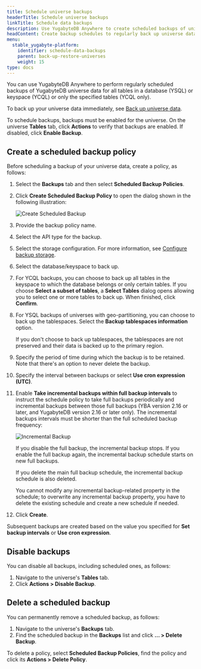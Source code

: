 ```yaml
---
title: Schedule universe backups
headerTitle: Schedule universe backups
linkTitle: Schedule data backups
description: Use YugabyteDB Anywhere to create scheduled backups of universe data.
headContent: Create backup schedules to regularly back up universe data
menu:
  stable_yugabyte-platform:
    identifier: schedule-data-backups
    parent: back-up-restore-universes
    weight: 15
type: docs
---
```


You can use YugabyteDB Anywhere to perform regularly scheduled backups of YugabyteDB universe data for all tables in a database (YSQL) or keyspace (YCQL) or only the specified tables (YCQL only).

To back up your universe data immediately, see [Back up universe data](../back-up-universe-data/).

To schedule backups, backups must be enabled for the universe. On the universe **Tables** tab, click **Actions** to verify that backups are enabled. If disabled, click **Enable Backup**.

## Create a scheduled backup policy

Before scheduling a backup of your universe data, create a policy, as follows:

1. Select the **Backups** tab and then select **Scheduled Backup Policies**.

1. Click **Create Scheduled Backup Policy** to open the dialog shown in the following illustration:

    ![Create Scheduled Backup](/images/yp/scheduled-backup-ysql.png)

1. Provide the backup policy name.

1. Select the API type for the backup.

1. Select the storage configuration. For more information, see [Configure backup storage](../configure-backup-storage/).

1. Select the database/keyspace to back up.

1. For YCQL backups, you can choose to back up all tables in the keyspace to which the database belongs or only certain tables. If you choose **Select a subset of tables**, a **Select Tables** dialog opens allowing you to select one or more tables to back up. When finished, click **Confirm**.

1. For YSQL backups of universes with geo-partitioning, you can choose to back up the tablespaces. Select the **Backup tablespaces information** option.

    If you don't choose to back up tablespaces, the tablespaces are not preserved and their data is backed up to the primary region.

1. Specify the period of time during which the backup is to be retained. Note that there's an option to never delete the backup.

1. Specify the interval between backups or select **Use cron expression (UTC)**.

1. Enable **Take incremental backups within full backup intervals** to instruct the schedule policy to take full backups periodically and incremental backups between those full backups (YBA version 2.16 or later, and YugabyteDB version 2.16 or later only). The incremental backups intervals must be shorter than the full scheduled backup frequency:

    ![Incremental Backup](/images/yp/scheduled-backup-ycql-incremental.png)

    If you disable the full backup, the incremental backup stops. If you enable the full backup again, the incremental backup schedule starts on new full backups.

    If you delete the main full backup schedule, the incremental backup schedule is also deleted.

    You cannot modify any incremental backup-related property in the schedule; to overwrite any incremental backup property, you have to delete the existing schedule and create a new schedule if needed.

1. Click **Create**.

Subsequent backups are created based on the value you specified for **Set backup intervals** or **Use cron expression**.

## Disable backups

You can disable all backups, including scheduled ones, as follows:

1. Navigate to the universe's **Tables** tab.
1. Click **Actions > Disable Backup**.

## Delete a scheduled backup

You can permanently remove a scheduled backup, as follows:

1. Navigate to the universe's **Backups** tab.
1. Find the scheduled backup in the **Backups** list and click **... > Delete Backup**.

To delete a policy, select **Scheduled Backup Policies**, find the policy and click its **Actions > Delete Policy**.

